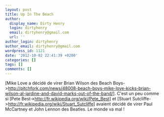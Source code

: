 ```yaml
---
layout: post
title: Up In The Beach
author:
  display_name: Dirty Henry
  login: dirtyhenry
  email: dirtyhenry@gmail.com
  url: ''
author_login: dirtyhenry
author_email: dirtyhenry@gmail.com
wordpress_id: 1121
date: '2012-10-02 22:41:39 +0200'
categories: []
tags: []
comments: []
---
```

[Mike Love a décidé de virer Brian Wilson des Beach Boys->http://pitchfork.com/news/48008-beach-boys-mike-love-kicks-brian-wilson-al-jardine-and-david-marks-out-of-the-band/]. C'est un peu comme si [Pete Best->http://fr.wikipedia.org/wiki/Pete_Best] et [Stuart Sutcliffe->http://fr.wikipedia.org/wiki/Stuart_Sutcliffe] avaient décidé de virer Paul McCartney et John Lennon des Beatles. Le monde va mal !
